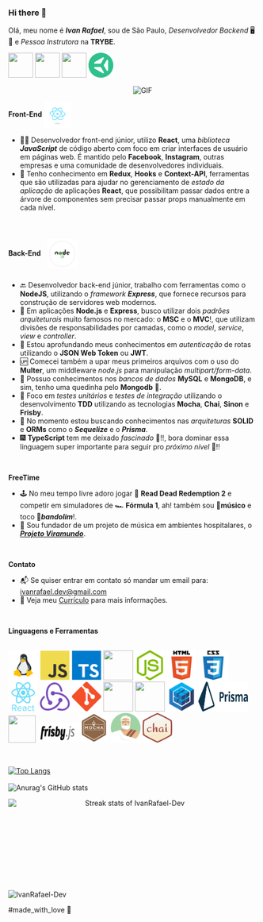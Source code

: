 ### Hi there 👋
Olá, meu nome é ***Ivan Rafael***, sou de São Paulo, *Desenvolvedor Backend* 🖥️ 🧑‍ e *Pessoa Instrutora* na **TRYBE**. </br>


[<img src="https://camo.githubusercontent.com/9ef624866a1fb42e96fbc8dbb209283e42b1717511f3646f152677095038e5ba/68747470733a2f2f63646e2e69636f6e73636f75742e636f6d2f69636f6e2f667265652f706e672d3235362f6769746875622d3130382d3433383030382e706e67" width="50" height="50">](https://github.com/IvanRafael-Dev)
[<img src="https://camo.githubusercontent.com/109977a284aefe0c20628563ac58b29776daad72fdaf4bdbff46cbc34c922a03/68747470733a2f2f63646e2e69636f6e2d69636f6e732e636f6d2f69636f6e73322f313231312f504e472f3531322f313439313537393630322d79756d6d696e6b79736f6369616c6d6564696133365f38333036372e706e67" width="50" height="50">](https://instagram.com/ivandolim)
[<img src="https://camo.githubusercontent.com/7896e305249b958e8aa7638ca2e0bcff692290215240eabf8db02a570d2e0835/68747470733a2f2f692e6962622e636f2f4b7832475372542f6c696e6b6564696e2e706e67" width="50" height="50">](https://www.linkedin.com/in/ivan-rafael/)
[<img src="https://github.com/IvanRafael-Dev/MeuPrimeiroRepositorio/blob/master/Images/tryberLogo.jpg" width="50" height="50" />](https://www.betrybe.com)


<!-- https://raw.githubusercontent.com/trepichio/trepichio/master/assets/code.gif -->
<!-- https://media.giphy.com/media/LmNwrBhejkK9EFP504/giphy.gif -->

<img align="right" alt="GIF" src="https://raw.githubusercontent.com/trepichio/trepichio/master/assets/code.gif" width=50% />

<br />

**Front-End**
  [<img align="center" alt="GIF" src="https://github.com/IvanRafael-Dev/MeuPrimeiroRepositorio/blob/master/Images/react.gif" width="55" />](https://pt-br.reactjs.org/)

- 👨‍🎓 Desenvolvedor front-end júnior, utilizo **React**, uma *biblioteca **JavaScript*** de código aberto com foco em criar interfaces de usuário em páginas web. É mantido pelo **Facebook**, **Instagram**, outras empresas e uma comunidade de desenvolvedores individuais.
- 📖 Tenho conhecimento em **Redux**, **Hooks** e **Context-API**, ferramentas que são utilizadas para ajudar no gerenciamento de *estado da aplicação* de aplicações **React**, que possibilitam passar dados entre a árvore de componentes sem precisar passar props manualmente em cada nível.


</br>

**Back-End**
  [<img style="margin: 10px" align="center" alt="GIF" src="https://github.com/IvanRafael-Dev/MeuPrimeiroRepositorio/blob/master/Images/NODEJS.gif" width="60" />](https://nodejs.org/en/)

- 🔙 Desenvolvedor back-end júnior, trabalho com ferramentas como o **NodeJS**, utilizando o *framework* ***Express***, que fornece recursos para construção de servidores web modernos.
- 🥬 Em aplicações **Node.js** e **Express**, busco utilizar dois *padrões arquiteturais* muito famosos no mercado: o **MSC** e o **MVC**!, que utilizam divisões de responsabilidades por camadas, como o *model*, *service*, *view* e *controller*.
- 🔑 Estou aprofundando meus conhecimentos em *autenticação* de rotas utilizando o **JSON Web Token** ou **JWT**.
- 🆙 Comecei também a upar meus primeiros arquivos com o uso do **Multer**, um middleware *node.js* para manipulação *multipart/form-data*.
- 📑 Possuo conhecimentos nos *bancos de dados* **MySQL** e **MongoDB**, e sim, tenho uma quedinha pelo **Mongodb** 🖤.
- 🧪 Foco em *testes unitários* e *testes de integração* utilizando o desenvolvimento **TDD** utilizando as tecnologias **Mocha**, **Chai**, **Sinon** e **Frisby**.
- 🔲 No momento estou buscando conhecimentos nas *arquiteturas* **SOLID** e **ORMs** como o ***Sequelize*** e o ***Prisma***.
- 🎆 **TypeScript** tem me deixado *fascinado* 💙!!, bora dominar essa linguagem super importante para seguir pro *próximo nível* 🚀!!

<br />

**FreeTime**
- 🕹️ No meu tempo livre adoro jogar 🏇 **Read Dead Redemption 2** e competir em simuladores de 🏎️ **Fórmula 1**, ah! também sou 🎼**músico** e toco 🎸***bandolim***!.
- 🎼 Sou fundador de um projeto de música em ambientes hospitalares, o [***Projeto Viramundo***](https://instagram.com/projeto_viramundo).

<br />

**Contato**
- 📬  Se quiser entrar em contato só mandar um email para: ivanrafael.dev@gmail.com
- 📓  Veja meu [Currículo](https://gitconnected.com/ivanrafael-dev/resume) para mais informações.

<br />

**Linguagens e Ferramentas**
<br />
<br />

[<img src="https://github.com/IvanRafael-Dev/MeuPrimeiroRepositorio/blob/master/Images/linux_ico.png" width="60" height="60">](https://www.linux.org/)
[<img src="https://raw.githubusercontent.com/devicons/devicon/master/icons/javascript/javascript-original.svg" width="60" height="60">](https://www.javascript.com/)
[<img src="https://raw.githubusercontent.com/devicons/devicon/master/icons/typescript/typescript-original.svg" width="60" height="60">](https://www.typescriptlang.org/)
[<img src="https://raw.githubusercontent.com/detain/svg-logos/master/svg/nodejs-2.svg" width="60" height="60">](https://nodejs.org/en/)
[<img src="https://github.com/IvanRafael-Dev/MeuPrimeiroRepositorio/blob/master/Images/express.png" width="60" height="60">](https://expressjs.com/pt-br/)
[<img src="https://raw.githubusercontent.com/devicons/devicon/master/icons/html5/html5-original-wordmark.svg" width="60" height="60">](https://www.w3schools.com/html/default.asp)
[<img src="https://raw.githubusercontent.com/devicons/devicon/master/icons/css3/css3-original-wordmark.svg" width="60" height="60">](https://www.w3schools.com/css/default.asp)
[<img src="https://raw.githubusercontent.com/devicons/devicon/master/icons/react/react-original-wordmark.svg" width="60" height="60">](https://pt-br.reactjs.org/)
[<img src="https://raw.githubusercontent.com/devicons/devicon/master/icons/redux/redux-original.svg" width="60" height="60">](https://redux.js.org/)
[<img src="https://raw.githubusercontent.com/devicons/devicon/master/icons/git/git-original.svg" width="60" height="60">](https://git-scm.com/)
[<img src="https://raw.githubusercontent.com/trepichio/trepichio/master/assets/icons/mongodb-plain-wordmark.svg" width="60" height="60">](https://www.mongodb.com/pt-br)
[<img src="https://raw.githubusercontent.com/trepichio/trepichio/master/assets/icons/mysql-original-wordmark.svg" width="60" height="60">](https://www.mysqltutorial.org/)
[<img src="https://github.com/IvanRafael-Dev/MeuPrimeiroRepositorio/blob/master/Images/sequelize.svg" width="60" height="60">](https://sequelize.org/master/)
[<img src="https://github.com/IvanRafael-Dev/MeuPrimeiroRepositorio/blob/master/Images/prisma-2.svg" width="100" height="60">](https://www.prisma.io/)
[<img src="https://avatars.githubusercontent.com/u/32196900?s=200&v=4" width="55" height="55">](https://jestjs.io/pt-BR/)
[<img src="https://github.com/IvanRafael-Dev/MeuPrimeiroRepositorio/blob/master/Images/frisby.png" width="80" height="40">](https://docs.frisbyjs.com/)
[<img src="https://github.com/IvanRafael-Dev/MeuPrimeiroRepositorio/blob/master/Images/mocha.svg" width="60" height="60">](https://mochajs.org/)
[<img src="https://github.com/IvanRafael-Dev/MeuPrimeiroRepositorio/blob/master/Images/sinon.png" width="60" height="60">](https://sinonjs.org/)
[<img src="https://github.com/IvanRafael-Dev/MeuPrimeiroRepositorio/blob/master/Images/chai.png" width="60" height="60">](https://www.chaijs.com/)

<br />

[![Top Langs](https://github-readme-stats.vercel.app/api/top-langs/?username=ivanrafael-dev&show_icons=true&layout=compact&card_width=443)](https://github.com/anuraghazra/github-readme-stats)
<br />
<br />
![Anurag's GitHub stats](https://github-readme-stats.vercel.app/api?username=ivanrafael-dev&show_icons=true&theme=shades-of-purple&bg_color=white&title_color=3E6473&text_color=A98DD5)
</br>

<p align="center">
  <img align="left" width="495" src="https://github-readme-streak-stats.herokuapp.com/?user=ivanrafael-dev#version3" alt=" Streak stats of IvanRafael-Dev" />
</p>
<br />
<br />
<br />
<br />
<br />
<br />
<br />
<br />
<br />
<br />
<p align="left">
  <img src="https://komarev.com/ghpvc/?username=IvanRafael-Dev" alt="IvanRafael-Dev" />
</p>
<p>
  #made_with_love 🖤
